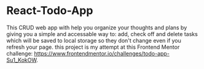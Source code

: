 # React-Todo-App
This CRUD web app with help you organize your thoughts and plans by giving you a simple and accessable way to: add, check off and delete tasks which will be saved to local storage so they don't change even if you refresh your page. this project is my attempt at this Frontend Mentor challenge: https://www.frontendmentor.io/challenges/todo-app-Su1_KokOW.